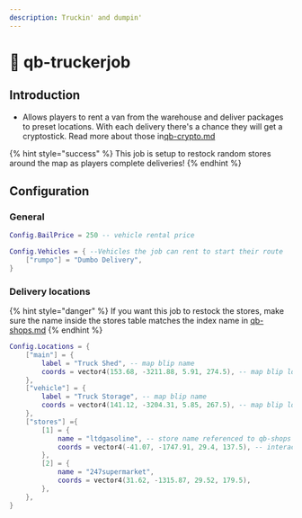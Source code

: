 ```yaml
---
description: Truckin' and dumpin'
---
```


# 🚛 qb-truckerjob

## Introduction

* Allows players to rent a van from the warehouse and deliver packages to preset locations. With each delivery there's a chance they will get a cryptostick. Read more about those in[qb-crypto.md](qb-crypto.md "mention")

{% hint style="success" %}
This job is setup to restock random stores around the map as players complete deliveries!
{% endhint %}

## Configuration

### General

```lua
Config.BailPrice = 250 -- vehicle rental price

Config.Vehicles = { --Vehicles the job can rent to start their route
    ["rumpo"] = "Dumbo Delivery",
}
```

### Delivery locations

{% hint style="danger" %}
If you want this job to restock the stores, make sure the name inside the stores table matches the index name in [qb-shops.md](qb-shops.md "mention")
{% endhint %}

```lua
Config.Locations = {
    ["main"] = {
        label = "Truck Shed", -- map blip name
        coords = vector4(153.68, -3211.88, 5.91, 274.5), -- map blip location
    },
    ["vehicle"] = {
        label = "Truck Storage", -- map blip name
        coords = vector4(141.12, -3204.31, 5.85, 267.5), -- map blip location
    },
    ["stores"] ={
        [1] = {
            name = "ltdgasoline", -- store name referenced to qb-shops
            coords = vector4(-41.07, -1747.91, 29.4, 137.5), -- interact location
        },
        [2] = {
            name = "247supermarket",
            coords = vector4(31.62, -1315.87, 29.52, 179.5),
        },
    },
}
```
